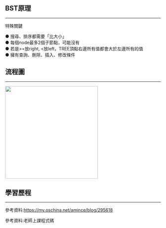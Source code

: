 ## BST原理
-------------------------
特殊關鍵

● 搜尋、排序都需要「比大小」                                                                
● 每個node最多2個子節點，可能沒有                                                                    
● 若是>=放right, <放left，TREE頂點右邊所有值都會大於左邊所有的值                                                          
● 擁有查詢、刪除、插入、修改條件



## 流程圖
-------------------------
<img src="https://github.com/weberliao/Data-structure-and-Algorithm/blob/README.md/89786.jpg" height='300' weight='150'>


## 學習歷程
-------------------------






參考資料:https://my.oschina.net/amince/blog/295618

參考資料:老師上課程式碼
